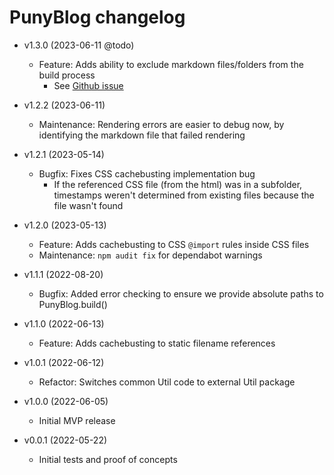 # PunyBlog changelog

  - v1.3.0 (2023-06-11 @todo)
    - Feature: Adds ability to exclude markdown files/folders from the build process
      - See [Github issue](https://github.com/kpander/punyblog/issues/11)

  - v1.2.2 (2023-06-11)
    - Maintenance: Rendering errors are easier to debug now, by identifying the markdown file that failed rendering

  - v1.2.1 (2023-05-14)
    - Bugfix: Fixes CSS cachebusting implementation bug
      - If the referenced CSS file (from the html) was in a subfolder, timestamps weren't determined from existing files because the file wasn't found

  - v1.2.0 (2023-05-13)
    - Feature: Adds cachebusting to CSS `@import` rules inside CSS files
    - Maintenance: `npm audit fix` for dependabot warnings

  - v1.1.1 (2022-08-20)
    - Bugfix: Added error checking to ensure we provide absolute paths to PunyBlog.build()

  - v1.1.0 (2022-06-13)
    - Feature: Adds cachebusting to static filename references

  - v1.0.1 (2022-06-12)
    - Refactor: Switches common Util code to external Util package

  - v1.0.0 (2022-06-05)
    - Initial MVP release

  - v0.0.1 (2022-05-22)
    - Initial tests and proof of concepts
